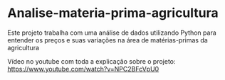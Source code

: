 # Analise-materia-prima-agricultura
Este projeto trabalha com uma análise de dados utilizando Python para entender os preços e suas variações na área de matérias-primas da agricultura

Vídeo no youtube com toda a explicação sobre o projeto: https://www.youtube.com/watch?v=NPC2BFcVpU0
